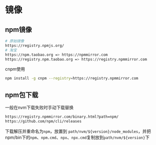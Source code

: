 # 镜像
## npm镜像
```bash
# 原始镜像
https://registry.npmjs.org/
# 淘宝
https://npm.taobao.org => https://npmmirror.com
https://registry.npm.taobao.org => https://registry.npmmirror.com
```
cnpm使用
```bash
npm install -g cnpm --registry=https://registry.npmmirror.com
```
## npm包下载
一般在nvm下载失败时手动下载替换
```bash
https://registry.npmmirror.com/binary.html?path=npm/
https://github.com/npm/cli/releases
```
下载解压并重命名为`npm`，放置到 `path/nvm/${version}/node_modules`，并把npm/bin下的`npm`、`npm.cmd`、`npx`、`npx.cmd`复制放到`path/nvm/${version}`下
